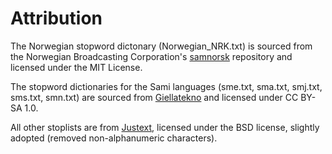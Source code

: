 # Attribution

The Norwegian stopword dictonary (Norwegian_NRK.txt) is sourced from the Norwegian Broadcasting Corporation's [samnorsk](https://github.com/nrkno/samnorsk) repository and licensed under the MIT License.

The stopword dictionaries for the Sami languages (sme.txt, sma.txt, smj.txt, sms.txt, smn.txt) are sourced from [Giellatekno](https://giellatekno.uit.no/lex.en.html) and licensed under CC BY-SA 1.0.

All other stoplists are from [Justext](https://corpus.tools/wiki/Justext), licensed under the BSD license, slightly adopted (removed non-alphanumeric characters).
